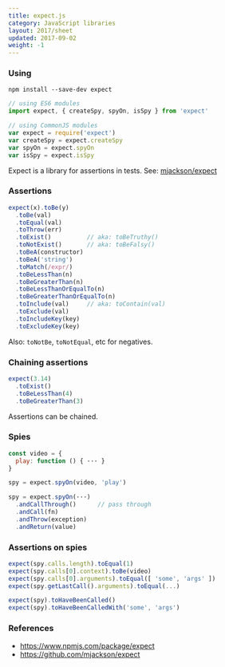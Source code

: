 ```yaml
---
title: expect.js
category: JavaScript libraries
layout: 2017/sheet
updated: 2017-09-02
weight: -1
---
```


### Using

```
npm install --save-dev expect
```
<!-- {.-setup} -->

```js
// using ES6 modules
import expect, { createSpy, spyOn, isSpy } from 'expect'
```

```js
// using CommonJS modules
var expect = require('expect')
var createSpy = expect.createSpy
var spyOn = expect.spyOn
var isSpy = expect.isSpy
```

Expect is a library for assertions in tests.
See: [mjackson/expect](https://github.com/mjackson/expect)

### Assertions

```js
expect(x).toBe(y)
  .toBe(val)
  .toEqual(val)
  .toThrow(err)
  .toExist()          // aka: toBeTruthy()
  .toNotExist()       // aka: toBeFalsy()
  .toBeA(constructor)
  .toBeA('string')
  .toMatch(/expr/)
  .toBeLessThan(n)
  .toBeGreaterThan(n)
  .toBeLessThanOrEqualTo(n)
  .toBeGreaterThanOrEqualTo(n)
  .toInclude(val)     // aka: toContain(val)
  .toExclude(val)
  .toIncludeKey(key)
  .toExcludeKey(key)
```

Also: `toNotBe`, `toNotEqual`, etc for negatives.

### Chaining assertions

```js
expect(3.14)
  .toExist()
  .toBeLessThan(4)
  .toBeGreaterThan(3)
```

Assertions can be chained.

### Spies

```js
const video = {
  play: function () { ··· }
}
```
<!-- {.-setup} -->

```js
spy = expect.spyOn(video, 'play')
```

```js
spy = expect.spyOn(···)
  .andCallThrough()      // pass through
  .andCall(fn)
  .andThrow(exception)
  .andReturn(value)
```

### Assertions on spies

```js
expect(spy.calls.length).toEqual(1)
expect(spy.calls[0].context).toBe(video)
expect(spy.calls[0].arguments).toEqual([ 'some', 'args' ])
expect(spy.getLastCall().arguments).toEqual(...)
```

```js
expect(spy).toHaveBeenCalled()
expect(spy).toHaveBeenCalledWith('some', 'args')
```

### References

- <https://www.npmjs.com/package/expect>
- <https://github.com/mjackson/expect>
